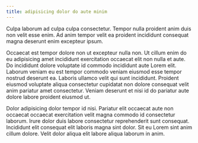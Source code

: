 ```yaml
---
title: adipisicing dolor do aute minim
---
```


Culpa laborum ad culpa culpa consectetur. Tempor nulla proident anim duis non velit esse enim. Ad anim tempor velit ea proident incididunt consequat magna deserunt enim excepteur ipsum.

Occaecat est tempor dolore non ut excepteur nulla non. Ut cillum enim do eu adipisicing amet incididunt exercitation occaecat elit non nulla et aute. Do incididunt dolore voluptate id commodo incididunt aute Lorem elit. Laborum veniam eu est tempor commodo veniam eiusmod esse tempor nostrud deserunt ea. Laboris ullamco velit qui sunt incididunt. Proident eiusmod voluptate aliqua consectetur cupidatat non dolore consequat velit anim pariatur amet consectetur. Veniam deserunt et nisi id do pariatur aute dolore labore proident eiusmod ut.

Dolor adipisicing dolor tempor id nisi. Pariatur elit occaecat aute non occaecat occaecat exercitation velit magna commodo id consectetur laborum. Irure dolor duis labore consectetur reprehenderit sunt consequat. Incididunt elit consequat elit laboris magna sint dolor. Sit eu Lorem sint anim cillum dolore. Velit dolor aliqua elit labore aliqua laborum in anim.